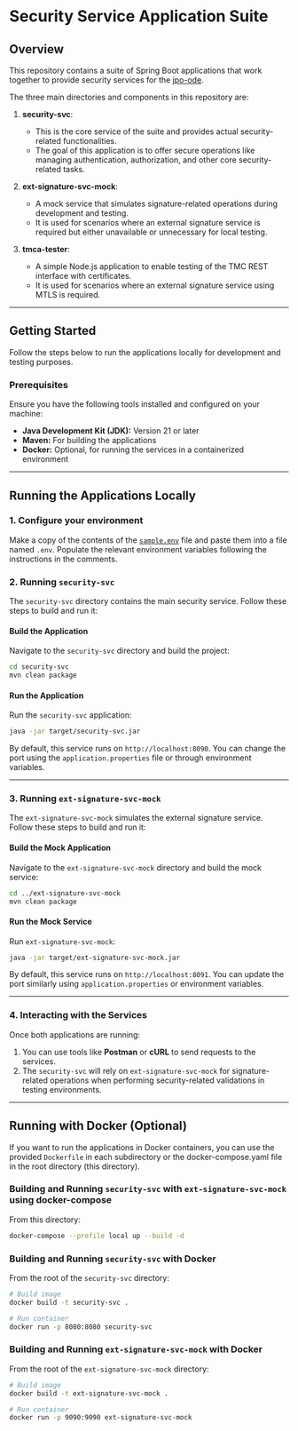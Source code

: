 # Security Service Application Suite

## Overview

This repository contains a suite of Spring Boot applications that work together to provide security services
for the [jpo-ode](https://github.com/usdot-jpo-ode/jpo-ode).

The three main directories and components in this repository are:

1. **security-svc**:
    - This is the core service of the suite and provides actual security-related functionalities.
    - The goal of this application is to offer secure operations like managing authentication, authorization, and other
      core security-related tasks.

2. **ext-signature-svc-mock**:
    - A mock service that simulates signature-related operations during development and testing.
    - It is used for scenarios where an external signature service is required but either unavailable or unnecessary for
      local testing.

3. **tmca-tester**:
    - A simple Node.js application to enable testing of the TMC REST interface with certificates.
    - It is used for scenarios where an external signature service using MTLS is required.

---

## Getting Started

Follow the steps below to run the applications locally for development and testing purposes.

### Prerequisites

Ensure you have the following tools installed and configured on your machine:

- **Java Development Kit (JDK):** Version 21 or later
- **Maven:** For building the applications
- **Docker:** Optional, for running the services in a containerized environment

---

## Running the Applications Locally

### 1. **Configure your environment**

Make a copy of the contents of the [`sample.env`](sample.env) file and paste them into a file named `.env`.
Populate the relevant environment variables following the instructions in the comments.

### 2. **Running `security-svc`**

The `security-svc` directory contains the main security service. Follow these steps to build and run it:

#### Build the Application

Navigate to the `security-svc` directory and build the project:

```bash
cd security-svc
mvn clean package
```

#### Run the Application

Run the `security-svc` application:

```bash
java -jar target/security-svc.jar
```

By default, this service runs on `http://localhost:8090`. You can change the port using the `application.properties`
file or through environment variables.

---

### 3. **Running `ext-signature-svc-mock`**

The `ext-signature-svc-mock` simulates the external signature service. Follow these steps to build and run it:

#### Build the Mock Application

Navigate to the `ext-signature-svc-mock` directory and build the mock service:

```bash
cd ../ext-signature-svc-mock
mvn clean package
```

#### Run the Mock Service

Run `ext-signature-svc-mock`:

```bash
java -jar target/ext-signature-svc-mock.jar
```

By default, this service runs on `http://localhost:8091`. You can update the port similarly using
`application.properties` or environment variables.

---

### 4. **Interacting with the Services**

Once both applications are running:

1. You can use tools like **Postman** or **cURL** to send requests to the services.
2. The `security-svc` will rely on `ext-signature-svc-mock` for signature-related operations when performing
   security-related validations in testing environments.

---

## Running with Docker (Optional)

If you want to run the applications in Docker containers, you can use the provided `Dockerfile` in each subdirectory or
the docker-compose.yaml file in the root directory (this directory).

### Building and Running `security-svc` with `ext-signature-svc-mock` using docker-compose

From this directory:

```bash
docker-compose --profile local up --build -d
```

### Building and Running `security-svc` with Docker

From the root of the `security-svc` directory:

```bash
# Build image
docker build -t security-svc .

# Run container
docker run -p 8080:8080 security-svc
```

### Building and Running `ext-signature-svc-mock` with Docker

From the root of the `ext-signature-svc-mock` directory:

```bash
# Build image
docker build -t ext-signature-svc-mock .

# Run container
docker run -p 9090:9090 ext-signature-svc-mock
```
